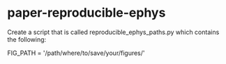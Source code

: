 # paper-reproducible-ephys

Create a script that is called reproducible_ephys_paths.py which contains the following: 

FIG_PATH = '/path/where/to/save/your/figures/'
